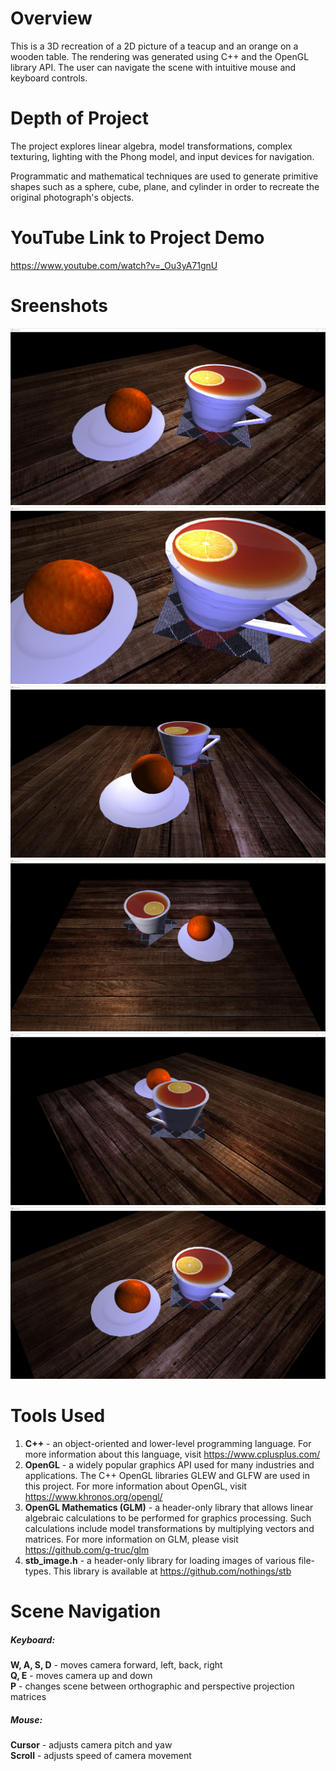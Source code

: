 # Overview
This is a 3D recreation of a 2D picture of
a teacup and an orange on a wooden table. The rendering was
generated using C++ and the OpenGL library API. 
The user can navigate the scene with intuitive mouse and 
keyboard controls.

# Depth of Project
The project explores linear algebra, model transformations, 
complex texturing, lighting with the Phong model, and input 
devices for navigation.

Programmatic and mathematical techniques are used to generate
primitive shapes such as a sphere, cube, plane, and cylinder in order
to recreate the original photograph's objects.

# YouTube Link to Project Demo
https://www.youtube.com/watch?v=_Ou3yA71gnU

# Sreenshots
![Front:](screenshots/front.jpg)
![Left:](screenshots/close_left.jpg)
![Left:](screenshots/left.jpg)
![Back:](screenshots/back.jpg)
![Right:](screenshots/right.jpg)
![Top Left:](screenshots/top_left.jpg)

# Tools Used
1. **C++** - an object-oriented and lower-level programming language. For
more information about this language, visit https://www.cplusplus.com/
2. **OpenGL** - a widely popular graphics API used for many industries 
and applications. The C++ OpenGL libraries GLEW and GLFW are used in 
this project. For more information about OpenGL, visit 
https://www.khronos.org/opengl/
3. **OpenGL Mathematics (GLM)** - a header-only library that allows
linear algebraic calculations to be performed for graphics processing.
Such calculations include model transformations by multiplying 
vectors and matrices. For more information on GLM, please visit 
https://github.com/g-truc/glm
4. **stb_image.h** - a header-only library for loading images of
various file-types. This library is available at 
https://github.com/nothings/stb

# Scene Navigation
##### Keyboard:
**W, A, S, D** - moves camera forward, left, back, right <br>
**Q, E** - moves camera up and down <br>
**P** - changes scene between orthographic and
perspective projection matrices
##### Mouse:
**Cursor** - adjusts camera pitch and yaw <br>
**Scroll** - adjusts speed of camera movement <br>